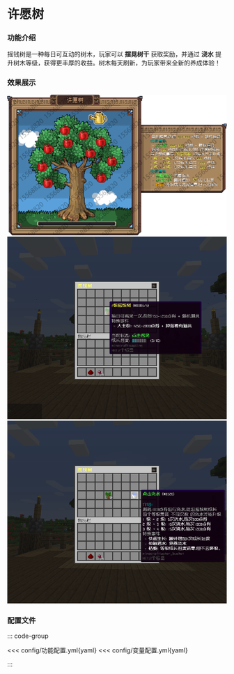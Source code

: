 # 许愿树

### 功能介绍

摇钱树是一种每日可互动的树木，玩家可以 **摆晃树干** 获取奖励，并通过 **浇水** 提升树木等级，获得更丰厚的收益。树木每天刷新，为玩家带来全新的养成体验！

### 效果展示

![](img/许愿树.png)
![](img/img.png)
![](img/img_1.png)

### 配置文件

::: code-group

<<< config/功能配置.yml{yaml}
<<< config/变量配置.yml{yaml}

:::

